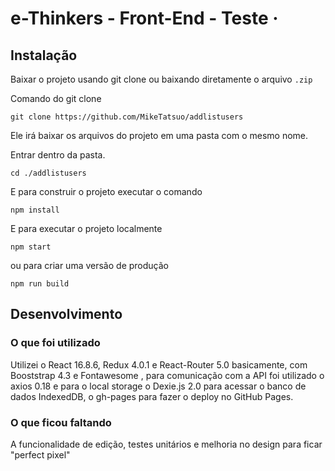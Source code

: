 
# e-Thinkers - Front-End - Teste &middot;

## Instalação

Baixar o projeto usando git clone ou baixando diretamente o arquivo ```.zip```

Comando do git clone
```shell
git clone https://github.com/MikeTatsuo/addlistusers
```

Ele irá baixar os arquivos do projeto em uma pasta com o mesmo nome.

Entrar dentro da pasta.

```shell
cd ./addlistusers
```

E para construir o projeto executar o comando
```shell
npm install
```

E para executar o projeto localmente
```shell
npm start
```

ou para criar uma versão de produção
```shell
npm run build
```


## Desenvolvimento

### O que foi utilizado
Utilizei o React 16.8.6, Redux 4.0.1 e React-Router 5.0 basicamente, com Booststrap 4.3 e Fontawesome , para comunicação com a API foi utilizado o axios 0.18 e para o local storage o Dexie.js 2.0 para acessar o banco de dados IndexedDB, o gh-pages para fazer o deploy no GitHub Pages.

### O que ficou faltando

A funcionalidade de edição, testes unitários e melhoria no design para ficar "perfect pixel"
